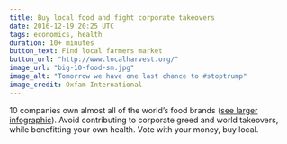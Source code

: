 ```yaml
---
title: Buy local food and fight corporate takeovers
date: 2016-12-19 20:25 UTC
tags: economics, health
duration: 10+ minutes
button_text: Find local farmers market
button_url: "http://www.localharvest.org/"
image_url: "big-10-food-sm.jpg"
image_alt: "Tomorrow we have one last chance to #stoptrump"
image_credit: Oxfam International
---
```


10 companies own almost all of the world’s food brands
([see larger infographic](images/actions/big-10-food-lg.jpg)). Avoid
contributing to corporate greed and world takeovers, while benefitting your own
health. Vote with your money, buy local.
